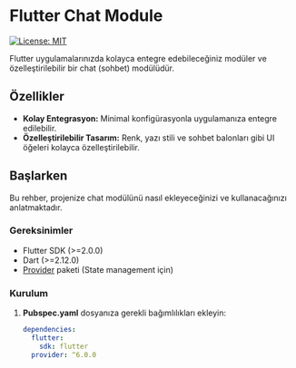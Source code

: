 # Flutter Chat Module

[![License: MIT](https://img.shields.io/badge/License-MIT-yellow.svg)](LICENSE)

Flutter uygulamalarınızda kolayca entegre edebileceğiniz modüler ve özelleştirilebilir bir chat (sohbet) modülüdür. 

## Özellikler

- **Kolay Entegrasyon:** Minimal konfigürasyonla uygulamanıza entegre edilebilir.
- **Özelleştirilebilir Tasarım:** Renk, yazı stili ve sohbet balonları gibi UI öğeleri kolayca özelleştirilebilir.


## Başlarken

Bu rehber, projenize chat modülünü nasıl ekleyeceğinizi ve kullanacağınızı anlatmaktadır.

### Gereksinimler

- Flutter SDK (>=2.0.0)
- Dart (>=2.12.0)
- [Provider](https://pub.dev/packages/provider) paketi (State management için)

### Kurulum

1. **Pubspec.yaml** dosyanıza gerekli bağımlılıkları ekleyin:

   ```yaml
   dependencies:
     flutter:
       sdk: flutter
     provider: ^6.0.0